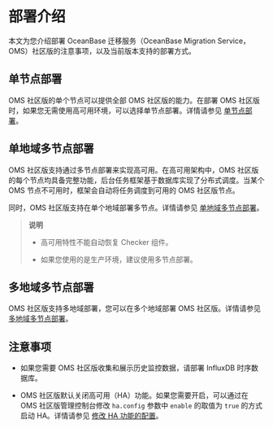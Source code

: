 # 部署介绍

本文为您介绍部署 OceanBase 迁移服务（OceanBase Migration Service，OMS）社区版的注意事项，以及当前版本支持的部署方式。

## 单节点部署

OMS 社区版的单个节点可以提供全部 OMS 社区版的能力。在部署 OMS 社区版时，如果您无需使用高可用环境，可以选择单节点部署。详情请参见 [单节点部署](../2.deployment-guide/6.deploy-oms-on-a-single-node.md)。

## 单地域多节点部署

OMS 社区版支持通过多节点部署来实现高可用。在高可用架构中，OMS 社区版的每个节点均具备完整功能，后台任务框架基于数据库实现了分布式调度。当某个 OMS 节点不可用时，框架会自动将任务调度到可用的 OMS 社区版节点。

同时，OMS 社区版支持在单个地域部署多节点。详情请参见 [单地域多节点部署](../2.deployment-guide/7.deploy-oms-on-multiple-nodes-in-a-single-region.md)。

>**说明**
>
>* 高可用特性不能自动恢复 Checker 组件。
>
>* 如果您使用的是生产环境，建议使用多节点部署。

## 多地域多节点部署

OMS 社区版支持多地域部署，您可以在多个地域部署 OMS 社区版。详情请参见 [多地域多节点部署](../2.deployment-guide/8.deploy-oms-on-multiple-nodes-in-multiple-regions.md)。

## 注意事项

* 如果您需要 OMS 社区版收集和展示历史监控数据，请部署 InfluxDB 时序数据库。

* OMS 社区版默认关闭高可用（HA）功能。如果您需要开启，可以通过在 OMS 社区版管理控制台修改 `ha.config` 参数中 `enable` 的取值为 `true` 的方式启动 HA。详情请参见 [修改 HA 功能的配置](../4.user-guide/8.system-management/4.system-parameters/2.modify-ha-configurations.md)。